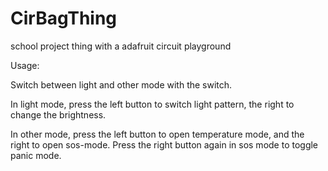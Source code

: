 # CirBagThing
school project thing with a adafruit circuit playground

Usage:

Switch between light and other mode with the switch.

In light mode, press the left button to switch light pattern, the right to change the brightness.

In other mode, press the left button to open temperature mode, and the right to open sos-mode. Press the right button again in sos mode to toggle panic mode.
